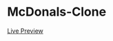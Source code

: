 # McDonals-Clone

[Live Preview](https://github.com/AndrickSilva/McDonals-Clone/new/master?readme=1)
